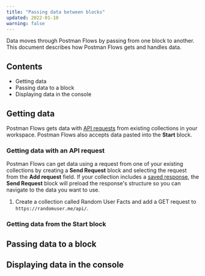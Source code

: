 ```yaml
---
title: "Passing data between blocks"
updated: 2022-01-10
warning: false
---
```


Data moves through Postman Flows by passing from one block to another. This document describes how Postman Flows gets and handles data.

## Contents

* Getting data
* Passing data to a block
* Displaying data in the console

## Getting data

Postman Flows gets data with [API requests](/docs/getting-started/sending-the-first-request/) from existing collections in your workspace. Postman Flows also accepts data pasted into the **Start** block.

### Getting data with an API request

Postman Flows can get data using a request from one of your existing collections by creating a **Send Request** block and selecting the request from the **Add request** field. If your collection includes a [saved response](/docs/sending-requests/responses/#saving-responses), the **Send Request** block will preload the response's structure so you can navigate to the data you want to use.

1. Create a collection called Random User Facts and add a GET request to `https://randomuser.me/api/`.

### Getting data from the Start block

## Passing data to a block

## Displaying data in the console
